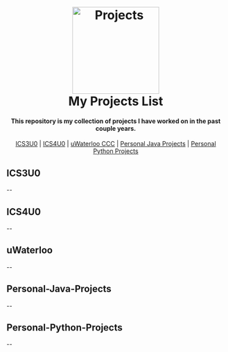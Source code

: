 <h1 align="center">
  <br>
  <a href="https://github.com/gureett/projectsList/"><img src="https://avatars.githubusercontent.com/u/114324924?v=4" alt="Projects" width="200"></a>
  <br>
  <b>My Projects List</b>
  <br>
</h1>

<h4 align="center"><b>This repository</b> is my collection of projects I have worked on in the past couple years.
</h4>

<p align="center">
  <a href="#ICS3U0">ICS3U0</a> |
  <a href="#ICS4U0">ICS4U0</a> |
  <a href="#uWaterloo">uWaterloo CCC</a> |
  <a href="#Personal-Java-Projects">Personal Java Projects</a> |
  <a href="#Personal-Python-Projects">Personal Python Projects</a>
</p>

## ICS3U0
--

## ICS4U0
--

## uWaterloo
--

## Personal-Java-Projects
--


## Personal-Python-Projects
--
